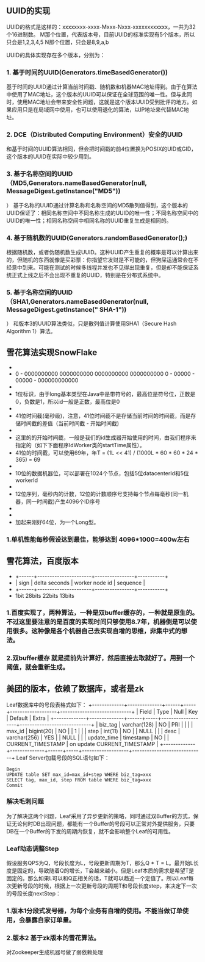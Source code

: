 ## UUID的实现
UUID的格式是这样的：xxxxxxxx-xxxx-Mxxx-Nxxx-xxxxxxxxxxxx，一共为32个16进制数。
M那个位置，代表版本号，目前UUID的标准实现有5个版本，所以只会是1,2,3,4,5
N那个位置，只会是8,9,a,b

UUID的具体实现存在多个版本，分别为：

### 1. 基于时间的UUID(Generators.timeBasedGenerator())
基于时间的UUID通过计算当前时间戳、随机数和机器MAC地址得到。由于在算法中使用了MAC地址，这个版本的UUID可以保证在全球范围的唯一性。但与此同时，使用MAC地址会带来安全性问题，这就是这个版本UUID受到批评的地方。如果应用只是在局域网中使用，也可以使用退化的算法，以IP地址来代替MAC地址。

### 2. DCE（Distributed Computing Environment）安全的UUID
和基于时间的UUID算法相同，但会把时间戳的前4位置换为POSIX的UID或GID，这个版本的UUID在实际中较少用到。

### 3. 基于名称空间的UUID（MD5,Generators.nameBasedGenerator(null, MessageDigest.getInstance("MD5"))
）
基于名称的UUID通过计算名称和名称空间的MD5散列值得到，这个版本的UUID保证了：相同名称空间中不同名称生成的UUID的唯一性；不同名称空间中的UUID的唯一性；相同名称空间中相同名称的UUID重复生成是相同的。

### 4. 基于随机数的UUID(Generators.randomBasedGenerator();)
根据随机数，或者伪随机数生成UUID。这种UUID产生重复的概率是可以计算出来的，但随机的东西就像是买彩票：你指望它发财是不可能的，但狗屎运通常会在不经意中到来。可能在测试的时候多线程并发也不见得出现重复，但是却不能保证系统正式上线之后不会出现不重复的UUID，特别是在分布式系统中。

### 5. 基于名称空间的UUID（SHA1,Generators.nameBasedGenerator(null, MessageDigest.getInstance(" SHA-1"))
）
和版本3的UUID算法类似，只是散列值计算使用SHA1（Secure Hash Algorithm 1）算法。


## 雪花算法实现SnowFlake
* <br>
 * 0 - 0000000000 0000000000 0000000000 0000000000 0 - 00000 - 00000 - 000000000000
 * <br>
 * 1位标识，由于long基本类型在Java中是带符号的，最高位是符号位，正数是0，负数是1，所以id一般是正数，最高位是0
 * <br>
 * 41位时间截(毫秒级)，注意，41位时间截不是存储当前时间的时间截，而是存储时间截的差值（当前时间截 - 开始时间截)
 * <br>
 * 这里的的开始时间截，一般是我们的id生成器开始使用的时间，由我们程序来指定的（如下下面程序IdWorker类的startTime属性）。
 * 41位的时间截，可以使用69年，年T = (1L << 41) / (1000L * 60 * 60 * 24 * 365) = 69
 * <br>
 * 10位的数据机器位，可以部署在1024个节点，包括5位datacenterId和5位workerId<br>
 * <br>
 * 12位序列，毫秒内的计数，12位的计数顺序号支持每个节点每毫秒(同一机器，同一时间截)产生4096个ID序号<br>
 * <br>
 * <br>
 * 加起来刚好64位，为一个Long型。<br>
### 1.单机性能每秒假设达到最佳，能够达到 4096*1000=400w左右

## 雪花算法，百度版本
 * +------+----------------------+----------------+-----------+
 * | sign |     delta seconds    | worker node id | sequence  |
 * +------+----------------------+----------------+-----------+
 *   1bit          28bits              22bits         13bits

### 1.百度实现了，两种算法，一种是双buffer缓存的，一种就是原生的。不过这里要注意的是百度的实现时间只够使用8.7年，机器倒是可以使用很多。这种像是各个机器自己去实现自增的思维，非集中式的想法。

### 2.双buffer缓存 就是提前先计算好，然后直接去取就好了。用到一个阈值，就会重新生成。

## 美团的版本，依赖了数据库，或者是zk
Leaf数据库中的号段表格式如下：
+-------------+--------------+------+-----+-------------------+-----------------------------+
| Field       | Type         | Null | Key | Default           | Extra                       |
+-------------+--------------+------+-----+-------------------+-----------------------------+
| biz_tag     | varchar(128) | NO   | PRI |                   |                             |
| max_id      | bigint(20)   | NO   |     | 1                 |                             |
| step        | int(11)      | NO   |     | NULL              |                             |
| desc        | varchar(256) | YES  |     | NULL              |                             |
| update_time | timestamp    | NO   |     | CURRENT_TIMESTAMP | on update CURRENT_TIMESTAMP |
+-------------+--------------+------+-----+-------------------+-----------------------------+
Leaf Server加载号段的SQL语句如下：

```
Begin
UPDATE table SET max_id=max_id+step WHERE biz_tag=xxx
SELECT tag, max_id, step FROM table WHERE biz_tag=xxx
Commit
```

### 解决毛刺问题
为了解决这两个问题，Leaf采用了异步更新的策略，同时通过双Buffer的方式，保证无论何时DB出现问题，都能有一个Buffer的号段可以正常对外提供服务，只要DB在一个Buffer的下发的周期内恢复，就不会影响整个Leaf的可用性。

### Leaf动态调整Step
假设服务QPS为Q，号段长度为L，号段更新周期为T，那么Q * T = L。最开始L长度是固定的，导致随着Q的增长，T会越来越小。但是Leaf本质的需求是希望T是固定的。那么如果L可以和Q正相关的话，T就可以趋近一个定值了。所以Leaf每次更新号段的时候，根据上一次更新号段的周期T和号段长度step，来决定下一次的号段长度nextStep：


### 1.版本1分段式发号器，为每个业务有自增的使用。不能当做订单使用，会暴露自家订单量。

### 2.版本2 基于zk版本的雪花算法。
对Zookeeper生成机器号做了弱依赖处理
